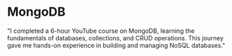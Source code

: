 # MongoDB
"I completed a 6-hour YouTube course on MongoDB, learning the fundamentals of databases, collections, and CRUD operations. This journey gave me hands-on experience in building and managing NoSQL databases."
